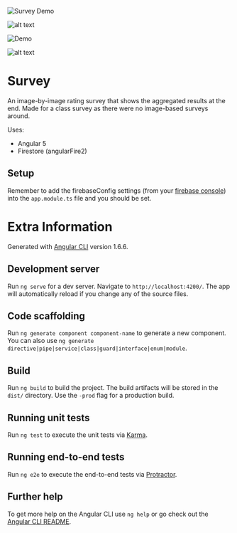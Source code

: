 ![Survey Demo](https://gfycat.com/WetAcceptableAfricanaugurbuzzard "Demo")

![alt text](/path/to/img.jpg "Title")

<img src="https://gfycat.com/WetAcceptableAfricanaugurbuzzard" title="Demo" />

![alt text](https://i.imgur.com/MPukTUZ.jpg "Title")



# Survey

An image-by-image rating survey that shows the aggregated results at the end. Made for a class survey as there were no image-based surveys around.

Uses: 
- Angular 5
- Firestore (angularFire2)

## Setup

Remember to add the firebaseConfig settings (from your [firebase console](https://console.firebase.google.com/)) into the `app.module.ts` file and you should be set.

# Extra Information

Generated with [Angular CLI](https://github.com/angular/angular-cli) version 1.6.6.

## Development server

Run `ng serve` for a dev server. Navigate to `http://localhost:4200/`. The app will automatically reload if you change any of the source files.

## Code scaffolding

Run `ng generate component component-name` to generate a new component. You can also use `ng generate directive|pipe|service|class|guard|interface|enum|module`.

## Build

Run `ng build` to build the project. The build artifacts will be stored in the `dist/` directory. Use the `-prod` flag for a production build.

## Running unit tests

Run `ng test` to execute the unit tests via [Karma](https://karma-runner.github.io).

## Running end-to-end tests

Run `ng e2e` to execute the end-to-end tests via [Protractor](http://www.protractortest.org/).

## Further help

To get more help on the Angular CLI use `ng help` or go check out the [Angular CLI README](https://github.com/angular/angular-cli/blob/master/README.md).
